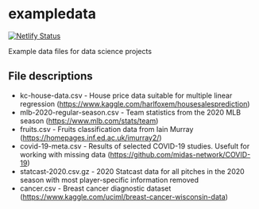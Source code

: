 # exampledata

[![Netlify Status](https://api.netlify.com/api/v1/badges/99da929e-2aa5-4298-8f63-78c98f950009/deploy-status)](https://app.netlify.com/sites/exampledata/deploys)

Example data files for data science projects

## File descriptions

- kc-house-data.csv - House price data suitable for multiple linear regression (https://www.kaggle.com/harlfoxem/housesalesprediction)
- mlb-2020-regular-season.csv - Team statistics from the 2020 MLB season (https://www.mlb.com/stats/team)
- fruits.csv - Fruits classification data from Iain Murray (https://homepages.inf.ed.ac.uk/imurray2/)
- covid-19-meta.csv - Results of selected COVID-19 studies. Usefult for working with missing data (https://github.com/midas-network/COVID-19)
- statcast-2020.csv.gz - 2020 Statcast data for all pitches in the 2020 season with most player-specific information removed
- cancer.csv - Breast cancer diagnostic dataset (https://www.kaggle.com/uciml/breast-cancer-wisconsin-data)
